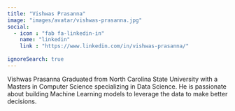 ```yaml
---
title: "Vishwas Prasanna"
image: "images/avatar/vishwas-prasanna.jpg"
social:
  - icon : "fab fa-linkedin-in"
    name: "linkedin"
    link : "https://www.linkedin.com/in/vishwas-prasanna/"
    
ignoreSearch: true
---
```


Vishwas Prasanna Graduated from North Carolina State University with a Masters in Computer Science specializing in Data Science. He is passionate about building Machine Learning models to leverage the data to make better decisions.